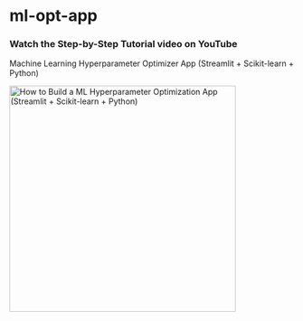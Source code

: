 # ml-opt-app

### Watch the Step-by-Step Tutorial video on YouTube

Machine Learning Hyperparameter Optimizer App (Streamlit + Scikit-learn + Python)

<a href="https://youtu.be/HT2WHLgYpxY"><img src="http://img.youtube.com/vi/HT2WHLgYpxY/0.jpg" alt="How to Build a ML Hyperparameter Optimization App (Streamlit + Scikit-learn + Python)" title="How to Build a ML Hyperparameter Optimization App (Streamlit + Scikit-learn + Python)" width="400" /></a>
